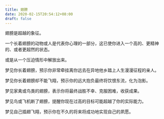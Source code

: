 ```yaml
---
title: 翅膀
date: 2020-02-15T20:54:12+08:00
draft: false
---
```


翅膀是超越的象征。



一个长着翅膀的动物或人是代表你心理的一部分，这已使你进入一个高的、更精神的、或者更超然的状态。



或是从一个压迫情形中解放出来。



梦见你长着翅膀，预示你非常牵挂离你远去在异地他乡踏上人生漫漫征程的亲人。



梦见你长着翅膀却不能飞翔，预示你的远大抱负最终将饮恨东流，化为泡影。



梦见家禽或鸟类的翅膀，表示你将最终战胜不幸、克服困难，收获成果。



梦见鸟或飞机断了翅膀，提醒你现在过高的目标可能超越了你的实际能力。



梦见自己插翅飞翔，预示你在不久的将来将成功地实现自己的夙愿。

